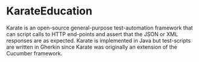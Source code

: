 # KarateEducation
Karate is an open-source general-purpose test-automation framework that can script calls to HTTP end-points and assert that the JSON or XML responses are as expected. Karate is implemented in Java but test-scripts are written in Gherkin since Karate was originally an extension of the Cucumber framework.
